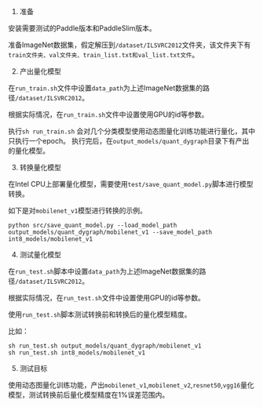 1. 准备

安装需要测试的Paddle版本和PaddleSlim版本。

准备ImageNet数据集，假定解压到`/dataset/ILSVRC2012`文件夹，该文件夹下有`train文件夹、val文件夹、train_list.txt和val_list.txt文件`。

2. 产出量化模型

在`run_train.sh`文件中设置`data_path`为上述ImageNet数据集的路径`/dataset/ILSVRC2012`。

根据实际情况，在`run_train.sh`文件中设置使用GPU的id等参数。

执行`sh run_train.sh` 会对几个分类模型使用动态图量化训练功能进行量化，其中只执行一个epoch。
执行完后，在`output_models/quant_dygraph`目录下有产出的量化模型。

3. 转换量化模型

在Intel CPU上部署量化模型，需要使用`test/save_quant_model.py`脚本进行模型转换。

如下是对`mobilenet_v1`模型进行转换的示例。
```
python src/save_quant_model.py --load_model_path output_models/quant_dygraph/mobilenet_v1 --save_model_path int8_models/mobilenet_v1
```

4. 测试量化模型

在`run_test.sh`脚本中设置`data_path`为上述ImageNet数据集的路径`/dataset/ILSVRC2012`。

根据实际情况，在`run_test.sh`文件中设置使用GPU的id等参数。

使用`run_test.sh`脚本测试转换前和转换后的量化模型精度。

比如：
```
sh run_test.sh output_models/quant_dygraph/mobilenet_v1
sh run_test.sh int8_models/mobilenet_v1
```

5. 测试目标

使用动态图量化训练功能，产出`mobilenet_v1`,`mobilenet_v2`,`resnet50`,`vgg16`量化模型，测试转换前后量化模型精度在1%误差范围内。
